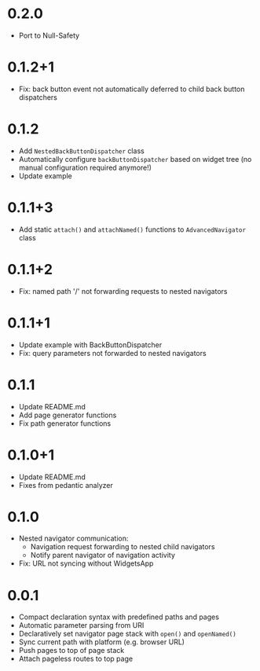 # 0.2.0
* Port to Null-Safety

# 0.1.2+1
* Fix: back button event not automatically deferred to child back button dispatchers

# 0.1.2
* Add `NestedBackButtonDispatcher` class
* Automatically configure `backButtonDispatcher` based on widget tree (no manual configuration required anymore!)
* Update example

# 0.1.1+3
* Add static `attach()` and `attachNamed()` functions to `AdvancedNavigator` class

# 0.1.1+2
* Fix: named path '/' not forwarding requests to nested navigators

# 0.1.1+1
* Update example with BackButtonDispatcher
* Fix: query parameters not forwarded to nested navigators

# 0.1.1
* Update README.md
* Add page generator functions
* Fix path generator functions

# 0.1.0+1
* Update README.md
* Fixes from pedantic analyzer

# 0.1.0
* Nested navigator communication:
  * Navigation request forwarding to nested child navigators
  * Notify parent navigator of navigation activity
* Fix: URL not syncing without WidgetsApp

# 0.0.1
* Compact declaration syntax with predefined paths and pages
* Automatic parameter parsing from URI
* Declaratively set navigator page stack with `open()` and `openNamed()`
* Sync current path with platform (e.g. browser URL)
* Push pages to top of page stack
* Attach pageless routes to top page